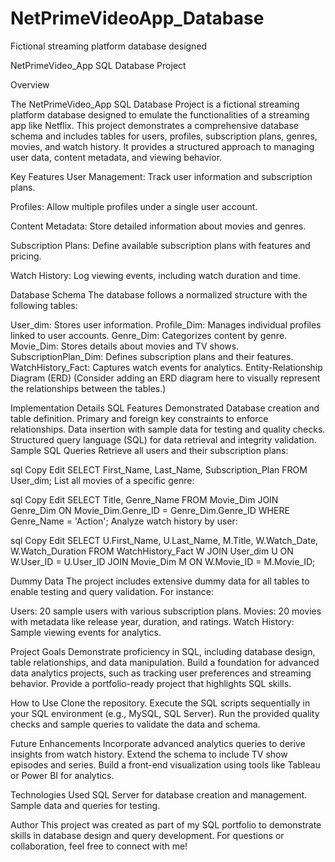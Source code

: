 # NetPrimeVideoApp_Database
Fictional streaming platform database designed

NetPrimeVideo_App SQL Database Project


Overview

The NetPrimeVideo_App SQL Database Project is a fictional streaming platform database designed to emulate the functionalities of a streaming app like Netflix. This project demonstrates a comprehensive database schema and includes tables for users, profiles, subscription plans, genres, movies, and watch history. It provides a structured approach to managing user data, content metadata, and viewing behavior.

Key Features
User Management: Track user information and subscription plans.

Profiles: Allow multiple profiles under a single user account.

Content Metadata: Store detailed information about movies and genres.

Subscription Plans: Define available subscription plans with features and pricing.

Watch History: Log viewing events, including watch duration and time.

Database Schema
The database follows a normalized structure with the following tables:

User_dim: Stores user information.
Profile_Dim: Manages individual profiles linked to user accounts.
Genre_Dim: Categorizes content by genre.
Movie_Dim: Stores details about movies and TV shows.
SubscriptionPlan_Dim: Defines subscription plans and their features.
WatchHistory_Fact: Captures watch events for analytics.
Entity-Relationship Diagram (ERD)
(Consider adding an ERD diagram here to visually represent the relationships between the tables.)

Implementation Details
SQL Features Demonstrated
Database creation and table definition.
Primary and foreign key constraints to enforce relationships.
Data insertion with sample data for testing and quality checks.
Structured query language (SQL) for data retrieval and integrity validation.
Sample SQL Queries
Retrieve all users and their subscription plans:

sql
Copy
Edit
SELECT First_Name, Last_Name, Subscription_Plan
FROM User_dim;
List all movies of a specific genre:

sql
Copy
Edit
SELECT Title, Genre_Name
FROM Movie_Dim
JOIN Genre_Dim ON Movie_Dim.Genre_ID = Genre_Dim.Genre_ID
WHERE Genre_Name = 'Action';
Analyze watch history by user:

sql
Copy
Edit
SELECT U.First_Name, U.Last_Name, M.Title, W.Watch_Date, W.Watch_Duration
FROM WatchHistory_Fact W
JOIN User_dim U ON W.User_ID = U.User_ID
JOIN Movie_Dim M ON W.Movie_ID = M.Movie_ID;

Dummy Data
The project includes extensive dummy data for all tables to enable testing and query validation. For instance:

Users: 20 sample users with various subscription plans.
Movies: 20 movies with metadata like release year, duration, and ratings.
Watch History: Sample viewing events for analytics.

Project Goals
Demonstrate proficiency in SQL, including database design, table relationships, and data manipulation.
Build a foundation for advanced data analytics projects, such as tracking user preferences and streaming behavior.
Provide a portfolio-ready project that highlights SQL skills.

How to Use Clone the repository.
Execute the SQL scripts sequentially in your SQL environment (e.g., MySQL, SQL Server).
Run the provided quality checks and sample queries to validate the data and schema.

Future Enhancements
Incorporate advanced analytics queries to derive insights from watch history.
Extend the schema to include TV show episodes and series.
Build a front-end visualization using tools like Tableau or Power BI for analytics.

Technologies Used
SQL Server for database creation and management.
Sample data and queries for testing.

Author
This project was created as part of my SQL portfolio to demonstrate skills in database design and query development. For questions or collaboration, feel free to connect with me!
